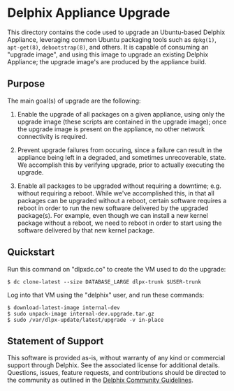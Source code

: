# Delphix Appliance Upgrade

This directory contains the code used to upgrade an Ubuntu-based Delphix
Appliance, leveraging common Ubuntu packaging tools such as `dpkg(1)`,
`apt-get(8)`, `debootstrap(8)`, and others. It is capable of consuming
an "upgrade image", and using this image to upgrade an existing Delphix
Appliance; the upgrade image's are produced by the appliance build.

## Purpose

The main goal(s) of upgrade are the following:

1. Enable the upgrade of all packages on a given appliance, using only
   the upgrade image (these scripts are contained in the upgrade image);
   once the upgrade image is present on the appliance, no other network
   connectivity is required.

2. Prevent upgrade failures from occuring, since a failure can result in
   the appliance being left in a degraded, and sometimes unrecoverable,
   state. We accomplish this by verifying upgrade, prior to actually
   executing the upgrade.

3. Enable all packages to be upgraded without requiring a downtime; e.g.
   without requiring a reboot. While we've accomplished this, in that
   all packages can be upgraded without a reboot, certain software
   requires a reboot in order to run the new software delivered by the
   upgraded package(s). For example, even though we can install a new
   kernel package without a reboot, we need to reboot in order to start
   using the software delivered by that new kernel package.

## Quickstart

Run this command on "dlpxdc.co" to create the VM used to do the upgrade:

    $ dc clone-latest --size DATABASE_LARGE dlpx-trunk $USER-trunk

Log into that VM using the "delphix" user, and run these commands:

    $ download-latest-image internal-dev
    $ sudo unpack-image internal-dev.upgrade.tar.gz
    $ sudo /var/dlpx-update/latest/upgrade -v in-place

## Statement of Support

This software is provided as-is, without warranty of any kind or
commercial support through Delphix. See the associated license for
additional details. Questions, issues, feature requests, and
contributions should be directed to the community as outlined in the
[Delphix Community Guidelines](http://delphix.github.io/community-guidelines.html).
